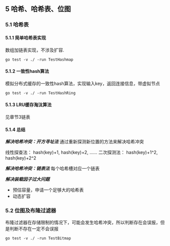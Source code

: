 ## 5 哈希、哈希表、位图

### 5.1 哈希表
#### 5.1.1 简单哈希表实现
数组加链表实现，不涉及扩容.
```
go test -v ./ -run TestHashmap
```

#### 5.1.2 一致性hash算法
模拟分布式缓存的一致性hash算法，实现输入key，返回连接信息，带虚拟节点
```
go test -v ./ -run TestHashRing
```

#### 5.1.3 LRU缓存淘汰算法
见章节3链表

#### 5.1.4 总结

***解决哈希冲突：开方寻址法***
通过重新探测新位置的方法来解决哈希冲突

线性探查法： hash(key)+1, hash(key)+2, ......
二次探测法： hash(key)+1^2, hash(key)+2^2

***解决哈希冲突：链表法*** 
每个哈希槽对应一个链表

***解决装载因子过大问题***
* 预估容量，申请一个足够大的哈希表
* 动态扩容

### 5.2 位图及布隆过滤器

布隆过滤器在存储限制的情况下，可能会发生哈希冲突，所以判断存在会误报，但是判断不存在一定不会误报
```
go test -v ./ -run TestBitmap
```